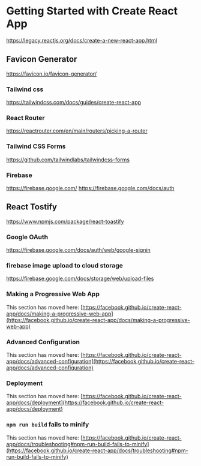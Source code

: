# Getting Started with Create React App

https://legacy.reactjs.org/docs/create-a-new-react-app.html

## Favicon Generator

https://favicon.io/favicon-generator/

### Tailwind css 

https://tailwindcss.com/docs/guides/create-react-app

### React Router

https://reactrouter.com/en/main/routers/picking-a-router

### Tailwind CSS Forms

https://github.com/tailwindlabs/tailwindcss-forms



### Firebase

https://firebase.google.com/
https://firebase.google.com/docs/auth

## React Tostify

https://www.npmjs.com/package/react-toastify

### Google OAuth

https://firebase.google.com/docs/auth/web/google-signin

### firebase image upload to cloud storage

https://firebase.google.com/docs/storage/web/upload-files

### Making a Progressive Web App

This section has moved here: [https://facebook.github.io/create-react-app/docs/making-a-progressive-web-app](https://facebook.github.io/create-react-app/docs/making-a-progressive-web-app)

### Advanced Configuration

This section has moved here: [https://facebook.github.io/create-react-app/docs/advanced-configuration](https://facebook.github.io/create-react-app/docs/advanced-configuration)

### Deployment

This section has moved here: [https://facebook.github.io/create-react-app/docs/deployment](https://facebook.github.io/create-react-app/docs/deployment)

### `npm run build` fails to minify

This section has moved here: [https://facebook.github.io/create-react-app/docs/troubleshooting#npm-run-build-fails-to-minify](https://facebook.github.io/create-react-app/docs/troubleshooting#npm-run-build-fails-to-minify)
